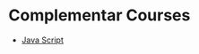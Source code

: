 # Complementar Courses

* [Java Script](https://github.com/gabrielfelipeassuncaodesouza/Computer-Science-Unifap/tree/main/complementar_courses/js)

